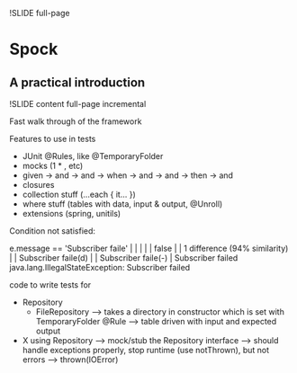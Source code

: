 !SLIDE full-page
# Spock
## A practical introduction

!SLIDE content full-page incremental

Fast walk through of the framework

Features to use in tests
* JUnit @Rules, like @TemporaryFolder
* mocks (1 * <call>, etc)
* given -> and -> and -> when -> and -> and -> then -> and
* closures
* collection stuff (...each { it... })
* where stuff (tables with data, input & output, @Unroll)
* extensions (spring, unitils)



Condition not satisfied:

e.message == 'Subscriber faile'
| |       |
| |       false
| |       1 difference (94% similarity)
| |       Subscriber faile(d)
| |       Subscriber faile(-)
| Subscriber failed
java.lang.IllegalStateException: Subscriber failed

code to write tests for
* Repository
  - FileRepository
	--> takes a directory in constructor which is set with TemporaryFolder @Rule
	--> table driven with input and expected output
* X using Repository 
  --> mock/stub the Repository interface
  --> should handle exceptions properly, stop runtime (use notThrown), but not errors --> thrown(IOError)

